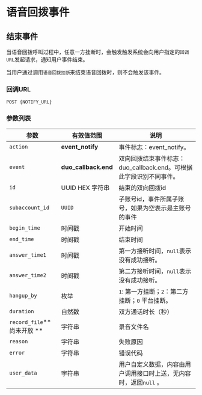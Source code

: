 # 语音回拨事件

## 结束事件

当语音回拨呼叫过程中，任意一方挂断时，会触发触发系统会向用户指定的`回调URL`发起请求，通知用户事件结束。

当用户通过调用`语音回拨挂断`来结束语音回拨时，则不会触发该事件。

### 回调URL

```
POST {NOTIFY_URL}
```

### 参数列表

| 参数                     | 有效值范围                | 说明                                       |
| ---------------------- | -------------------- | ---------------------------------------- |
| `action`               | **event_notify**         |事件标志：event_notify。 |
| `event`                | **duo_callback.end** | 双向回拨结束事件标志：duo_callback.end。可根据此字段识别不同事件。 |
| `id`                   | UUID HEX 字符串         | 结束的双向回拨id                               |
| `subaccount_id`       | `UUID`           | 子账号id，事件所属子账号，如果为空表示是主账号的事件|
| `begin_time`           | 时间戳                  | 开始时间                                    |
| `end_time`             | 时间戳                  | 结束时间                                    |
| `answer_time1`         | 时间戳                  | 第一方接听时间，`null`表示没有成功接听。                  |
| `answer_time2`         | 时间戳                  | 第二方接听时间，`null`表示没有成功接听。                  |
| `hangup_by`            | 枚举                   | `1`: 第一方挂断；`2`：第二方挂断；`0` 平台挂断。           |
| `duration`             | 自然数                  | 双方通话时长（秒）                               |
| `record_file`**尚未开放 ** | 字符串                  | 录音文件名                                   |
| `reason`               | 字符串                  | 失败原因                                    |
| `error`                | 字符串                  | 错误代码                                    |
| `user_data`            | 字符串                  | 用户自定义数据，内容由用户调用接口时上送，无内容时，返回`null` 。     |

